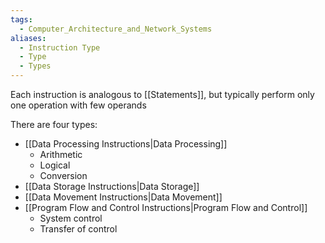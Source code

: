 ```yaml
---
tags:
  - Computer_Architecture_and_Network_Systems
aliases:
  - Instruction Type
  - Type
  - Types
---
```

Each instruction is analogous to [[Statements]], but typically perform only one operation with few operands

There are four types:
- [[Data Processing Instructions|Data Processing]]
	- Arithmetic
	- Logical
	- Conversion
- [[Data Storage Instructions|Data Storage]]
- [[Data Movement Instructions|Data Movement]]
- [[Program Flow and Control Instructions|Program Flow and Control]]
	- System control
	- Transfer of control